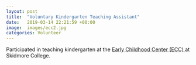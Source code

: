 ```yaml
---
layout: post
title:  "Voluntary Kindergarten Teaching Assistant"
date:   2019-03-14 22:21:59 +00:00
image:  images/ecc2.jpg
categories: Volunteer
---
```

Participated in teaching kindergarten at the <a href="https://www.skidmore.edu/ecc/index.php"> Early Childhood Center (ECC) </a> at Skidmore College.
